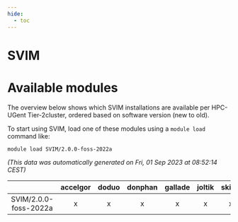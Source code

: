 ```yaml
---
hide:
  - toc
---
```


SVIM
====

# Available modules


The overview below shows which SVIM installations are available per HPC-UGent Tier-2cluster, ordered based on software version (new to old).

To start using SVIM, load one of these modules using a `module load` command like:

```shell
module load SVIM/2.0.0-foss-2022a
```

*(This data was automatically generated on Fri, 01 Sep 2023 at 08:52:14 CEST)*  

| |accelgor|doduo|donphan|gallade|joltik|skitty|swalot|victini|
| :---: | :---: | :---: | :---: | :---: | :---: | :---: | :---: | :---: |
|SVIM/2.0.0-foss-2022a|x|x|x|x|x|x|x|x|
